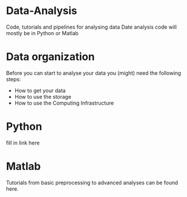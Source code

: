 # Data-Analysis
Code, tutorials and pipelines for analysing data
Date analysis code will mostly be in Python or Matlab
# Data organization
Before you can start to analyse your data you (might) need the following steps:
- How to get your data
- How to use the storage
- How to use the Computing Infrastructure
# Python
fill in link here
# Matlab
Tutorials from basic preprocessing to advanced analyses can be found here.
